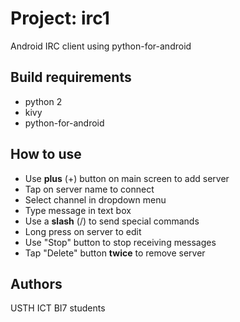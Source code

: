 # Project: irc1

Android IRC client using python-for-android

## Build requirements

- python 2
- kivy
- python-for-android

## How to use

- Use **plus** (+) button on main screen to add server
- Tap on server name to connect
- Select channel in dropdown menu
- Type message in text box
- Use a **slash** (/) to send special commands
- Long press on server to edit
- Use "Stop" button to stop receiving messages
- Tap "Delete" button **twice** to remove server

## Authors

USTH ICT BI7 students
